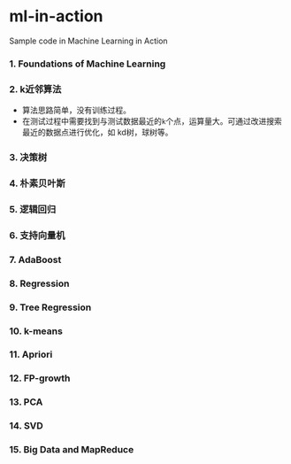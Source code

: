 # ml-in-action

Sample code in Machine Learning in Action

### 1. Foundations of Machine Learning

### 2. k近邻算法
- 算法思路简单，没有训练过程。
- 在测试过程中需要找到与测试数据最近的`k`个点，运算量大。可通过改进搜索最近的数据点进行优化，如 kd树，球树等。

### 3. 决策树

### 4. 朴素贝叶斯

### 5. 逻辑回归

### 6. 支持向量机

### 7. AdaBoost

### 8. Regression

### 9. Tree Regression

### 10. k-means

### 11. Apriori

### 12. FP-growth

### 13. PCA

### 14. SVD

### 15. Big Data and MapReduce
